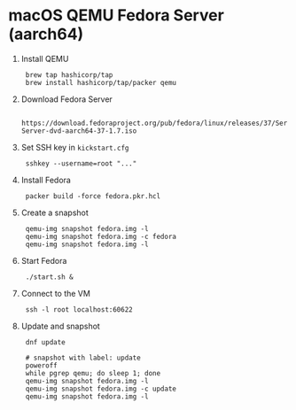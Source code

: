 # macOS QEMU Fedora Server (aarch64)

1. Install QEMU

		brew tap hashicorp/tap
		brew install hashicorp/tap/packer qemu

1. Download Fedora Server

		https://download.fedoraproject.org/pub/fedora/linux/releases/37/Server/aarch64/iso/Fedora-Server-dvd-aarch64-37-1.7.iso

1. Set SSH key in `kickstart.cfg`

		sshkey --username=root "..."

1. Install Fedora

		packer build -force fedora.pkr.hcl

1. Create a snapshot

		qemu-img snapshot fedora.img -l
		qemu-img snapshot fedora.img -c fedora
		qemu-img snapshot fedora.img -l

1. Start Fedora

		./start.sh &

1. Connect to the VM

		ssh -l root localhost:60622

1. Update and snapshot

		dnf update

		# snapshot with label: update
		poweroff
		while pgrep qemu; do sleep 1; done
		qemu-img snapshot fedora.img -l
		qemu-img snapshot fedora.img -c update
		qemu-img snapshot fedora.img -l

